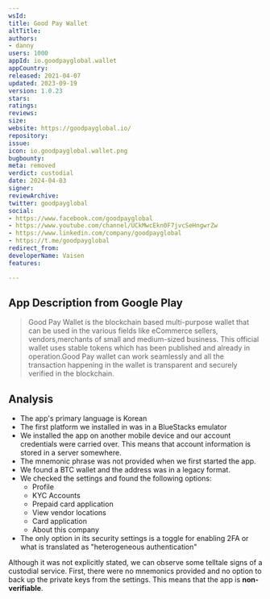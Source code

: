 ```yaml
---
wsId: 
title: Good Pay Wallet
altTitle: 
authors:
- danny
users: 1000
appId: io.goodpayglobal.wallet
appCountry: 
released: 2021-04-07
updated: 2023-09-19
version: 1.0.23
stars: 
ratings: 
reviews: 
size: 
website: https://goodpayglobal.io/
repository: 
issue: 
icon: io.goodpayglobal.wallet.png
bugbounty: 
meta: removed
verdict: custodial
date: 2024-04-03
signer: 
reviewArchive: 
twitter: goodpayglobal
social:
- https://www.facebook.com/goodpayglobal
- https://www.youtube.com/channel/UCkMwcEkn0F7jvcSeHngwrZw
- https://www.linkedin.com/company/goodpayglobal
- https://t.me/goodpayglobal
redirect_from: 
developerName: Vaisen
features: 

---
```


## App Description from Google Play

> Good Pay Wallet is the blockchain based multi-purpose wallet that can be used in the various fields like eCommerce sellers, vendors,merchants of small and medium-sized business. This official wallet uses stable tokens which has been published and already in operation.Good Pay wallet can work seamlessly and all the transaction happening in the wallet is transparent and securely verified in the blockchain.

## Analysis

- The app's primary language is Korean
- The first platform we installed in was in a BlueStacks emulator
- We installed the app on another mobile device and our account credentials were carried over. This means that account information is stored in a server somewhere. 
- The mnemonic phrase was not provided when we first started the app. 
- We found a BTC wallet and the address was in a legacy format.
- We checked the settings and found the following options:
  - Profile
  - KYC Accounts
  - Prepaid card application
  - View vendor locations
  - Card application
  - About this company
- The only option in its security settings is a toggle for enabling 2FA or what is translated as "heterogeneous authentication"

Although it was not explicitly stated, we can observe some telltale signs of a custodial service. First, there were no mnemonics provided and no option to back up the private keys from the settings. This means that the app is **non-verifiable**.
